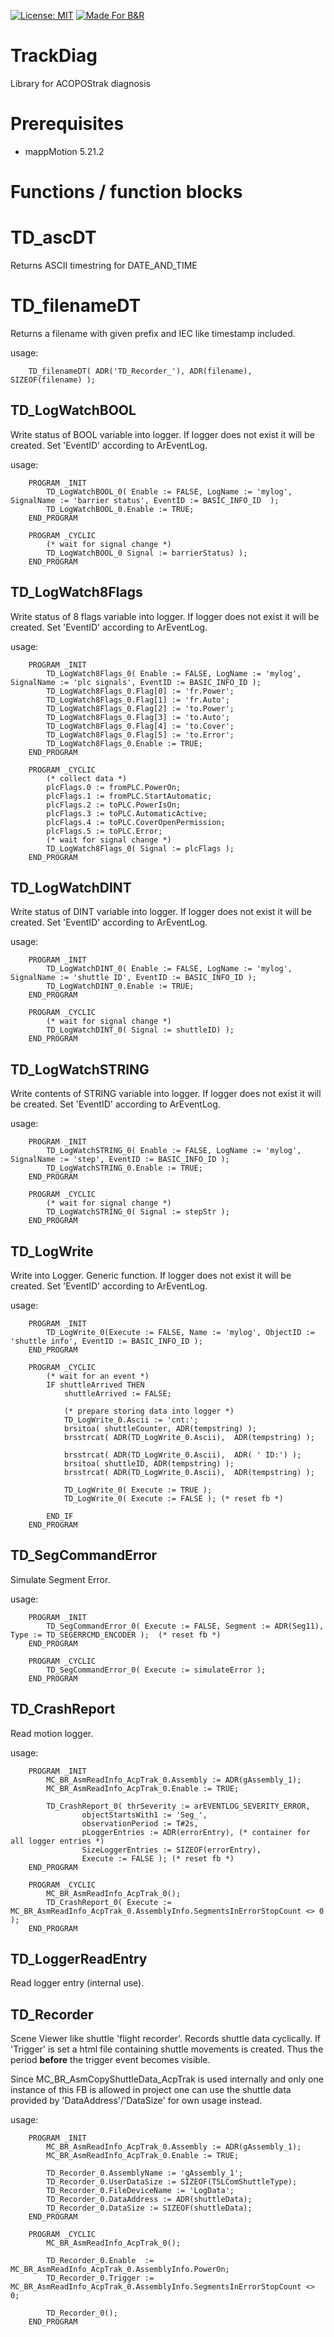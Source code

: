 [![License: MIT](https://img.shields.io/badge/License-MIT-yellow.svg)](https://opensource.org/licenses/MIT)
[![Made For B&R](https://github.com/hilch/BandR-badges/blob/main/Made-For-BrAutomation.svg)](https://www.br-automation.com)

# TrackDiag
Library for ACOPOStrak diagnosis

# Prerequisites

- mappMotion 5.21.2

# Functions / function blocks

# TD_ascDT

Returns ASCII timestring for DATE_AND_TIME


# TD_filenameDT

Returns a filename with given prefix and IEC like timestamp included.

usage:
```
	TD_filenameDT( ADR('TD_Recorder_'), ADR(filename), SIZEOF(filename) );
```


## TD_LogWatchBOOL

Write status of BOOL variable into logger.
If logger does not exist it will be created.
Set 'EventID' according to ArEventLog.

usage:
```
	PROGRAM _INIT
		TD_LogWatchBOOL_0( Enable := FALSE, LogName := 'mylog', SignalName := 'barrier status', EventID := BASIC_INFO_ID  );
		TD_LogWatchBOOL_0.Enable := TRUE;
	END_PROGRAM
	
	PROGRAM _CYCLIC
		(* wait for signal change *)
		TD_LogWatchBOOL_0 Signal := barrierStatus) );
	END_PROGRAM
```


## TD_LogWatch8Flags

Write status of 8 flags variable into logger.
If logger does not exist it will be created.
Set 'EventID' according to ArEventLog.


usage:
```
	PROGRAM _INIT
		TD_LogWatch8Flags_0( Enable := FALSE, LogName := 'mylog', SignalName := 'plc signals', EventID := BASIC_INFO_ID );
		TD_LogWatch8Flags_0.Flag[0] := 'fr.Power';
		TD_LogWatch8Flags_0.Flag[1] := 'fr.Auto';
		TD_LogWatch8Flags_0.Flag[2] := 'to.Power';
		TD_LogWatch8Flags_0.Flag[3] := 'to.Auto';
		TD_LogWatch8Flags_0.Flag[4] := 'to.Cover';
		TD_LogWatch8Flags_0.Flag[5] := 'to.Error';
		TD_LogWatch8Flags_0.Enable := TRUE;
	END_PROGRAM
	
	PROGRAM _CYCLIC
		(* collect data *)
		plcFlags.0 := fromPLC.PowerOn;
		plcFlags.1 := fromPLC.StartAutomatic;
		plcFlags.2 := toPLC.PowerIsOn;
		plcFlags.3 := toPLC.AutomaticActive;
		plcFlags.4 := toPLC.CoverOpenPermission;
		plcFlags.5 := toPLC.Error;
		(* wait for signal change *)
		TD_LogWatch8Flags_0( Signal := plcFlags );
	END_PROGRAM
```


## TD_LogWatchDINT

Write status of DINT variable into logger.
If logger does not exist it will be created.
Set 'EventID' according to ArEventLog.


usage:
```
	PROGRAM _INIT
		TD_LogWatchDINT_0( Enable := FALSE, LogName := 'mylog', SignalName := 'shuttle ID', EventID := BASIC_INFO_ID );
		TD_LogWatchDINT_0.Enable := TRUE;
	END_PROGRAM
	
	PROGRAM _CYCLIC
		(* wait for signal change *)
		TD_LogWatchDINT_0( Signal := shuttleID) );
	END_PROGRAM
```


## TD_LogWatchSTRING

Write contents of STRING variable into logger.
If logger does not exist it will be created.
Set 'EventID' according to ArEventLog.


usage:
```
	PROGRAM _INIT
		TD_LogWatchSTRING_0( Enable := FALSE, LogName := 'mylog', SignalName := 'step', EventID := BASIC_INFO_ID );
		TD_LogWatchSTRING_0.Enable := TRUE;
	END_PROGRAM
	
	PROGRAM _CYCLIC
		(* wait for signal change *)
		TD_LogWatchSTRING_0( Signal := stepStr );
	END_PROGRAM
```


## TD_LogWrite

Write into Logger. Generic function.
If logger does not exist it will be created.
Set 'EventID' according to ArEventLog.


usage:
```
	PROGRAM _INIT
		TD_LogWrite_0(Execute := FALSE, Name := 'mylog', ObjectID := 'shuttle info', EventID := BASIC_INFO_ID );
	END_PROGRAM
	
	PROGRAM _CYCLIC
		(* wait for an event *)
		IF shuttleArrived THEN
			shuttleArrived := FALSE;

			(* prepare storing data into logger *)
			TD_LogWrite_0.Ascii := 'cnt:';
			brsitoa( shuttleCounter, ADR(tempstring) );
			brsstrcat( ADR(TD_LogWrite_0.Ascii),  ADR(tempstring) );

			brsstrcat( ADR(TD_LogWrite_0.Ascii),  ADR( ' ID:') );
			brsitoa( shuttleID, ADR(tempstring) );
			brsstrcat( ADR(TD_LogWrite_0.Ascii),  ADR(tempstring) );
			
			TD_LogWrite_0( Execute := TRUE );
			TD_LogWrite_0( Execute := FALSE ); (* reset fb *)			
			
		END_IF
	END_PROGRAM
```


## TD_SegCommandError

Simulate Segment Error.

usage:
```
	PROGRAM _INIT
		TD_SegCommandError_0( Execute := FALSE, Segment := ADR(Seg11), Type := TD_SEGERRCMD_ENCODER );  (* reset fb *)
	END_PROGRAM
	
	PROGRAM _CYCLIC
		TD_SegCommandError_0( Execute := simulateError );
	END_PROGRAM
```


## TD_CrashReport

Read motion logger.

usage:
```
	PROGRAM _INIT
		MC_BR_AsmReadInfo_AcpTrak_0.Assembly := ADR(gAssembly_1);
		MC_BR_AsmReadInfo_AcpTrak_0.Enable := TRUE;
	
		TD_CrashReport_0( thrSeverity := arEVENTLOG_SEVERITY_ERROR,
				objectStartsWith1 := 'Seg_',
				observationPeriod := T#2s,
				pLoggerEntries := ADR(errorEntry), (* container for all logger entries *)
				SizeLoggerEntries := SIZEOF(errorEntry),
				Execute := FALSE ); (* reset fb *)
	END_PROGRAM
	
	PROGRAM _CYCLIC
		MC_BR_AsmReadInfo_AcpTrak_0();	
		TD_CrashReport_0( Execute := MC_BR_AsmReadInfo_AcpTrak_0.AssemblyInfo.SegmentsInErrorStopCount <> 0 );
	END_PROGRAM
```



## TD_LoggerReadEntry

Read logger entry (internal use).


## TD_Recorder

Scene Viewer like shuttle 'flight recorder'.
Records shuttle data cyclically. If 'Trigger' is set a html file containing shuttle movements is created.
Thus the period **before** the trigger event becomes visible.

Since MC_BR_AsmCopyShuttleData_AcpTrak is used internally and only one instance of this FB is allowed in
project one can use the shuttle data provided by 'DataAddress'/'DataSize' for own usage instead.

usage:
```
	PROGRAM _INIT
		MC_BR_AsmReadInfo_AcpTrak_0.Assembly := ADR(gAssembly_1);
		MC_BR_AsmReadInfo_AcpTrak_0.Enable := TRUE;

		TD_Recorder_0.AssemblyName := 'gAssembly_1';
		TD_Recorder_0.UserDataSize := SIZEOF(TSLComShuttleType);
		TD_Recorder_0.FileDeviceName := 'LogData';
		TD_Recorder_0.DataAddress := ADR(shuttleData);
		TD_Recorder_0.DataSize := SIZEOF(shuttleData);	
	END_PROGRAM

	PROGRAM _CYCLIC
		MC_BR_AsmReadInfo_AcpTrak_0();
		
		TD_Recorder_0.Enable  := MC_BR_AsmReadInfo_AcpTrak_0.AssemblyInfo.PowerOn;
		TD_Recorder_0.Trigger := MC_BR_AsmReadInfo_AcpTrak_0.AssemblyInfo.SegmentsInErrorStopCount <> 0;

		TD_Recorder_0();	 
	END_PROGRAM
```







